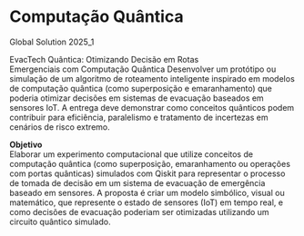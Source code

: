 # Computação Quântica
Global Solution 2025_1 

<p>EvacTech Quântica: Otimizando Decisão em Rotas<br>
Emergenciais com Computação Quântica Desenvolver um protótipo ou simulação de um algoritmo de roteamento inteligente inspirado em modelos de computação quântica (como superposição e emaranhamento) que poderia otimizar decisões em sistemas de evacuação baseados em sensores IoT. A entrega deve demonstrar como conceitos quânticos podem contribuir para eficiência, paralelismo e tratamento de incertezas em cenários de risco extremo.</p>

<p><strong>Objetivo</strong><br>
Elaborar um experimento computacional que utilize conceitos de computação quântica (como superposição, emaranhamento ou operações com portas quânticas) simulados com Qiskit para representar o processo de tomada de decisão em um sistema de evacuação de emergência baseado em sensores. A proposta é criar um modelo simbólico, visual ou matemático, que represente o estado de sensores (IoT) em tempo real, e como decisões de evacuação poderiam ser otimizadas utilizando um circuito quântico simulado.</p>
